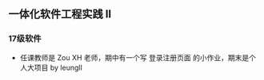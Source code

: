 <!--
 * @Author: Lili Liang
 * @Date: 2021-03-12 17:54:49
 * @LastEditTime: 2021-03-12 17:56:56
 * @LastEditors: Please set LastEditors
 * @Description: In User Settings Edit
 * @FilePath: \NENU-Courses\一体化软件工程实践 II\README.md
-->
## 一体化软件工程实践 II
### 17级软件
- 任课教师是 Zou XH 老师，期中有一个写 登录注册页面 的小作业，期末是个人大项目       by leungll